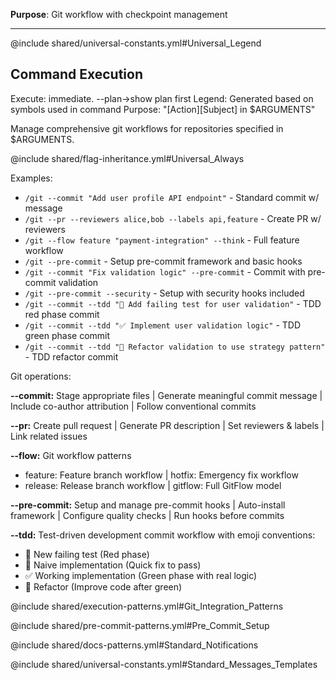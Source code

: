 **Purpose**: Git workflow with checkpoint management

---

@include shared/universal-constants.yml#Universal_Legend

## Command Execution
Execute: immediate. --plan→show plan first
Legend: Generated based on symbols used in command
Purpose: "[Action][Subject] in $ARGUMENTS"

Manage comprehensive git workflows for repositories specified in $ARGUMENTS.

@include shared/flag-inheritance.yml#Universal_Always

Examples:
- `/git --commit "Add user profile API endpoint"` - Standard commit w/ message
- `/git --pr --reviewers alice,bob --labels api,feature` - Create PR w/ reviewers
- `/git --flow feature "payment-integration" --think` - Full feature workflow
- `/git --pre-commit` - Setup pre-commit framework and basic hooks
- `/git --commit "Fix validation logic" --pre-commit` - Commit with pre-commit validation
- `/git --pre-commit --security` - Setup with security hooks included
- `/git --commit --tdd "🧪 Add failing test for user validation"` - TDD red phase commit
- `/git --commit --tdd "✅ Implement user validation logic"` - TDD green phase commit
- `/git --commit --tdd "🚀 Refactor validation to use strategy pattern"` - TDD refactor commit

Git operations:

**--commit:** Stage appropriate files | Generate meaningful commit message | Include co-author attribution | Follow conventional commits

**--pr:** Create pull request | Generate PR description | Set reviewers & labels | Link related issues

**--flow:** Git workflow patterns
- feature: Feature branch workflow | hotfix: Emergency fix workflow
- release: Release branch workflow | gitflow: Full GitFlow model

**--pre-commit:** Setup and manage pre-commit hooks | Auto-install framework | Configure quality checks | Run hooks before commits

**--tdd:** Test-driven development commit workflow with emoji conventions:
- 🧪 New failing test (Red phase)
- 🤔 Naive implementation (Quick fix to pass)
- ✅ Working implementation (Green phase with real logic)
- 🚀 Refactor (Improve code after green)

@include shared/execution-patterns.yml#Git_Integration_Patterns

@include shared/pre-commit-patterns.yml#Pre_Commit_Setup

@include shared/docs-patterns.yml#Standard_Notifications

@include shared/universal-constants.yml#Standard_Messages_Templates